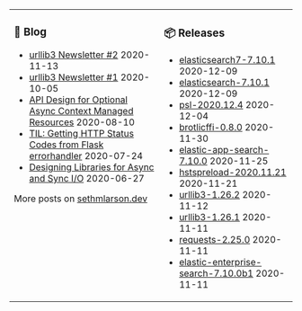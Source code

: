 <table><tr><td valign="top">

### 📰 Blog
<!-- blog starts -->
* [urllib3 Newsletter #2](http://sethmlarson.dev/blog/2020-11-13/urllib3-newsletter-2) 2020-11-13
* [urllib3 Newsletter #1](http://sethmlarson.dev/blog/2020-10-05/urllib3-newsletter-september-2020) 2020-10-05
* [API Design for Optional Async Context Managed Resources](http://sethmlarson.dev/blog/2020-08-10/api-design-for-an-async-open) 2020-08-10
* [TIL: Getting HTTP Status Codes from Flask errorhandler](http://sethmlarson.dev/blog/2020-07-24/til-getting-http-status-codes-from-flask-errorhandler) 2020-07-24
* [Designing Libraries for Async and Sync I/O](http://sethmlarson.dev/blog/2020-06-27/designing-libraries-for-async-and-sync-io) 2020-06-27
<!-- blog ends -->
More posts on [sethmlarson.dev](https://sethmlarson.dev)
</td><td valign="top">

### 📦 Releases
<!-- other starts -->
* [elasticsearch7-7.10.1](https://pypi.org/project/elasticsearch7/7.10.1) 2020-12-09
* [elasticsearch-7.10.1](https://pypi.org/project/elasticsearch/7.10.1) 2020-12-09
* [psl-2020.12.4](https://pypi.org/project/psl/2020.12.4) 2020-12-04
* [brotlicffi-0.8.0](https://pypi.org/project/brotlicffi/0.8.0) 2020-11-30
* [elastic-app-search-7.10.0](https://pypi.org/project/elastic-app-search/7.10.0) 2020-11-25
* [hstspreload-2020.11.21](https://pypi.org/project/hstspreload/2020.11.21) 2020-11-21
* [urllib3-1.26.2](https://pypi.org/project/urllib3/1.26.2) 2020-11-12
* [urllib3-1.26.1](https://pypi.org/project/urllib3/1.26.1) 2020-11-11
* [requests-2.25.0](https://pypi.org/project/requests/2.25.0) 2020-11-11
* [elastic-enterprise-search-7.10.0b1](https://pypi.org/project/elastic-enterprise-search/7.10.0b1) 2020-11-11
<!-- other ends -->
</td></tr></table>
